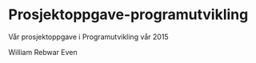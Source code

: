 # Prosjektoppgave-programutvikling

Vår prosjektoppgave i Programutvikling vår 2015

William
Rebwar
Even
